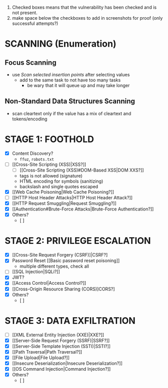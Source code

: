 1. Checked boxes means that the vulnerability has been checked and is not present.
2. make space below the checkboxes to add in screenshots for proof (only successful attempts?)
# SCANNING (Enumeration)
## Focus Scanning
- use *Scan selected insertion points* after selecting values 
	- add to the same task to not have too many tasks
		- be wary that it will queue up and may take longer
## Non-Standard Data Structures Scanning
- scan cleartext only if the value has a mix of cleartext and tokens/encoding
# STAGE 1: FOOTHOLD
- [x] Content Discovery?
	- `ffuz`, `robots.txt`
- [ ] [[Cross-Site Scripting (XSS)|XSS?]]
	- [ ] [[Cross-Site Scripting (XSS)#DOM-Based XSS|DOM XXS?]]
	- tags is not allowed (signature)
	- HTML encoding for symbols (sanitizing)
	- backslash and single quotes escaped
- [x] [[Web Cache Poisoning|Web Cache Poisoning?]]
- [ ] [[HTTP Host Header Attacks|HTTP Host Header Attack?]]
- [x] [[HTTP Request Smuggling|Request Smuggling?]]
- [x] [[Authentication#Brute-Force Attacks|Brute-Force Authentication?]]
- [x] Others?
	- [ ] 
# STAGE 2: PRIVILEGE ESCALATION
- [x] [[Cross-Site Request Forgery (CSRF)]|CSRF?]
- [x] Password Reset [[Basic password reset poisoning]]
	- multiple different types, check all
- [ ] [[SQL Injection|SQLi?]]
- [x] JWT?
- [x] [[Access Control|Access Control?]]
- [x] [[Cross-Origin Resource Sharing (CORS)]CORS?]
- [x] Others?
	- [ ] 
# STAGE 3: DATA EXFILTRATION
- [ ] [[XML External Entity Injection (XXE)|XXE?]]
- [x] [[Server-Side Request Forgery (SSRF)|SSRF?]]
- [x] [[Server-Side Template Injection (SSTI)|SSTI?]]
- [x] [[Path Traversal|Path Traversal?]]
- [x] [[File Upload|File Upload?]]
- [x] [[Insecure Deserialization|Insecure Deserialization?]]
- [x] [[OS Command Injection|Command Injection?]]
- [x] Others?
	- [ ] 